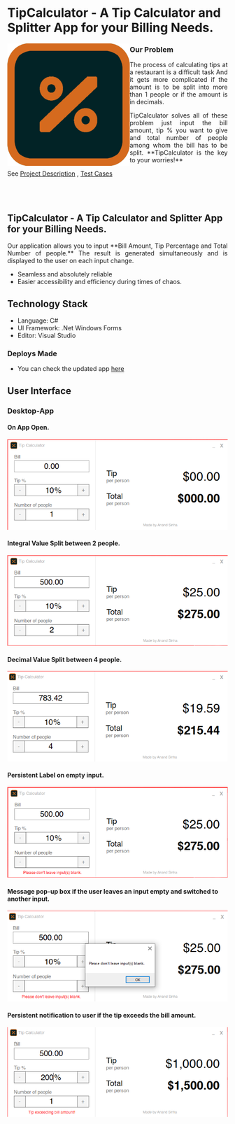 # TipCalculator - A Tip Calculator and Splitter App for your Billing Needs.
<img align="left" width="280" height="280" src="https://raw.githubusercontent.com/Anand-Sinha/TipCalculator/main/README%20Files/TipCalc.png">


### Our Problem
<p align="justify">The process of calculating tips at a restaurant is a difficult task And it gets more complicated if the amount is to be split into more than 1 people or if the amount is in decimals.</p>

<p align="justify">TipCalculator solves all of these problem just input the bill amount, tip % you want to give and total number of people among whom the bill has to be split.  **TipCalculator is the key to your worries!** </p>

See [Project Description](https://drive.google.com/file/d/1C-pBnfbIPc5E5uAFEFfNwY1IB6rDdqH0/view?usp=sharing)
, [Test Cases](https://github.com/Anand-Sinha/TipCalculator/blob/main/Test%20Cases%20(Tip%20Calculator).pdf)
<br/><br/><br/><br/>

## TipCalculator - A Tip Calculator and Splitter App for your Billing Needs.

<p align="justify">Our application allows you to input **Bill Amount, Tip Percentage and Total Number of people.** The result is generated simultaneously and is displayed to the user on each input change.</p>

- Seamless and absolutely reliable
- Easier accessibility and efficiency during times of chaos.


## Technology Stack

- Language: C#
- UI Framework: .Net Windows Forms
- Editor: Visual Studio

### Deploys Made

- You can check the updated app [here](https://github.com/Anand-Sinha/TipCalculator)

## User Interface
### Desktop-App

#### On App Open.
![Image](https://raw.githubusercontent.com/Anand-Sinha/TipCalculator/main/README%20Files/First.png)

#### Integral Value Split between 2 people.
![Image](https://raw.githubusercontent.com/Anand-Sinha/TipCalculator/main/README%20Files/Second.png)

#### Decimal Value Split between 4 people.
![Image](https://raw.githubusercontent.com/Anand-Sinha/TipCalculator/main/README%20Files/Third.png)

#### Persistent Label on empty input.
![Image](https://raw.githubusercontent.com/Anand-Sinha/TipCalculator/main/README%20Files/Fourth.png)

#### Message pop-up box if the user leaves an input empty and switched to another input.
![Image](https://raw.githubusercontent.com/Anand-Sinha/TipCalculator/main/README%20Files/Fifth.png)

#### Persistent notification to user if the tip exceeds the bill amount.
![Image](https://raw.githubusercontent.com/Anand-Sinha/TipCalculator/main/README%20Files/Sixth.png)

